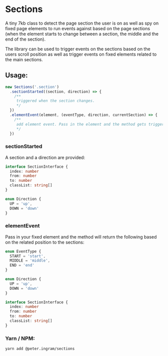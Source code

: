 # Sections

A tiny 7kb class to detect the page section the user is on as well as spy on fixed page elements to run events against based on the page sections (when the element starts to change between a section, the middle and the end of the section).

The library can be used to trigger events on the sections based on the users scroll position as well as trigger events on fixed elements related to the main sections.

## Usage: 
````typescript
new Sections('.section')
  .sectionStarted((section, direction) => {
    /**
     triggered when the section changes.
     */
  })
  .elementEvent(element, (eventType, direction, currentSection) => {
    /**
     add element event. Pass in the element and the method gets triggered when the element starts, the middle and the end meets the section's based on the section selector in the constructor. The direction and current section the user is on are provided into the method. This method is chainable.
     */
  })
````

### sectionStarted
A section and a direction are provided:
````typescript
interface SectionInterface {
  index: number
  from: number
  to: number
  classList: string[]
}

enum Direction {
  UP = 'up',
  DOWN = 'down'
}
````

### elementEvent
Pass in your fixed element and the method will return the following based on the related position to the sections:
````typescript
enum EventType {
  START = 'start',
  MIDDLE = 'middle',
  END = 'end'
}

enum Direction {
  UP = 'up',
  DOWN = 'down'
}

interface SectionInterface {
  index: number
  from: number
  to: number
  classList: string[]
}
````

### Yarn / NPM:
````bash
yarn add @peter.ingram/sections
````